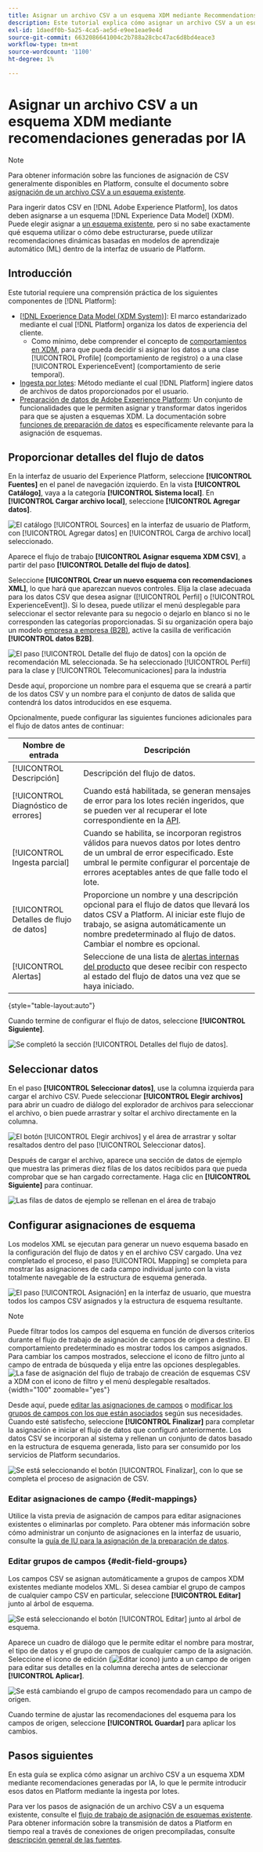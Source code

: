 ```yaml
---
title: Asignar un archivo CSV a un esquema XDM mediante Recommendations generado por IA
description: Este tutorial explica cómo asignar un archivo CSV a un esquema XDM mediante recomendaciones generadas por IA.
exl-id: 1daedf0b-5a25-4ca5-ae5d-e9ee1eae9e4d
source-git-commit: 6632086641004c2b788a28cbc47ac6d8bd4eace3
workflow-type: tm+mt
source-wordcount: '1100'
ht-degree: 1%

---
```


# Asignar un archivo CSV a un esquema XDM mediante recomendaciones generadas por IA

>[!NOTE]
>
>Para obtener información sobre las funciones de asignación de CSV generalmente disponibles en Platform, consulte el documento sobre [asignación de un archivo CSV a un esquema existente](./existing-schema.md).

Para ingerir datos CSV en [!DNL Adobe Experience Platform], los datos deben asignarse a un esquema [!DNL Experience Data Model] (XDM). Puede elegir asignar a [un esquema existente](./existing-schema.md), pero si no sabe exactamente qué esquema utilizar o cómo debe estructurarse, puede utilizar recomendaciones dinámicas basadas en modelos de aprendizaje automático (ML) dentro de la interfaz de usuario de Platform.

## Introducción

Este tutorial requiere una comprensión práctica de los siguientes componentes de [!DNL Platform]:

* [[!DNL Experience Data Model (XDM System)]](../../../xdm/home.md): El marco estandarizado mediante el cual [!DNL Platform] organiza los datos de experiencia del cliente.
   * Como mínimo, debe comprender el concepto de [comportamientos en XDM](../../../xdm/home.md#data-behaviors), para que pueda decidir si asignar los datos a una clase [!UICONTROL Profile] (comportamiento de registro) o a una clase [!UICONTROL ExperienceEvent] (comportamiento de serie temporal).
* [Ingesta por lotes](../../batch-ingestion/overview.md): Método mediante el cual [!DNL Platform] ingiere datos de archivos de datos proporcionados por el usuario.
* [Preparación de datos de Adobe Experience Platform](../../batch-ingestion/overview.md): Un conjunto de funcionalidades que le permiten asignar y transformar datos ingeridos para que se ajusten a esquemas XDM. La documentación sobre [funciones de preparación de datos](../../../data-prep/functions.md) es específicamente relevante para la asignación de esquemas.

## Proporcionar detalles del flujo de datos

En la interfaz de usuario del Experience Platform, seleccione **[!UICONTROL Fuentes]** en el panel de navegación izquierdo. En la vista **[!UICONTROL Catálogo]**, vaya a la categoría **[!UICONTROL Sistema local]**. En **[!UICONTROL Cargar archivo local]**, seleccione **[!UICONTROL Agregar datos]**.

![El catálogo [!UICONTROL Sources] en la interfaz de usuario de Platform, con [!UICONTROL Agregar datos] en [!UICONTROL Carga de archivo local] seleccionado.](../../images/tutorials/map-csv-recommendations/local-file-upload.png)

Aparece el flujo de trabajo **[!UICONTROL Asignar esquema XDM CSV]**, a partir del paso **[!UICONTROL Detalle del flujo de datos]**.

Seleccione **[!UICONTROL Crear un nuevo esquema con recomendaciones XML]**, lo que hará que aparezcan nuevos controles. Elija la clase adecuada para los datos CSV que desea asignar ([!UICONTROL Perfil] o [!UICONTROL ExperienceEvent]). Si lo desea, puede utilizar el menú desplegable para seleccionar el sector relevante para su negocio o dejarlo en blanco si no le corresponden las categorías proporcionadas. Si su organización opera bajo un modelo [empresa a empresa (B2B)](../../../xdm/tutorials/relationship-b2b.md), active la casilla de verificación **[!UICONTROL datos B2B]**.

![El paso [!UICONTROL Detalle del flujo de datos] con la opción de recomendación ML seleccionada. Se ha seleccionado [!UICONTROL Perfil] para la clase y [!UICONTROL Telecomunicaciones] para la industria](../../images/tutorials/map-csv-recommendations/select-class-and-industry.png)

Desde aquí, proporcione un nombre para el esquema que se creará a partir de los datos CSV y un nombre para el conjunto de datos de salida que contendrá los datos introducidos en ese esquema.

Opcionalmente, puede configurar las siguientes funciones adicionales para el flujo de datos antes de continuar:

| Nombre de entrada | Descripción |
| --- | --- |
| [!UICONTROL Descripción] | Descripción del flujo de datos. |
| [!UICONTROL Diagnóstico de errores] | Cuando está habilitada, se generan mensajes de error para los lotes recién ingeridos, que se pueden ver al recuperar el lote correspondiente en la [API](../../batch-ingestion/api-overview.md). |
| [!UICONTROL Ingesta parcial] | Cuando se habilita, se incorporan registros válidos para nuevos datos por lotes dentro de un umbral de error especificado. Este umbral le permite configurar el porcentaje de errores aceptables antes de que falle todo el lote. |
| [!UICONTROL Detalles de flujo de datos] | Proporcione un nombre y una descripción opcional para el flujo de datos que llevará los datos CSV a Platform. Al iniciar este flujo de trabajo, se asigna automáticamente un nombre predeterminado al flujo de datos. Cambiar el nombre es opcional. |
| [!UICONTROL Alertas] | Seleccione de una lista de [alertas internas del producto](../../../observability/alerts/overview.md) que desee recibir con respecto al estado del flujo de datos una vez que se haya iniciado. |

{style="table-layout:auto"}

Cuando termine de configurar el flujo de datos, seleccione **[!UICONTROL Siguiente]**.

![Se completó la sección [!UICONTROL Detalles del flujo de datos].](../../images/tutorials/map-csv-recommendations/dataflow-detail-complete.png)

## Seleccionar datos

En el paso **[!UICONTROL Seleccionar datos]**, use la columna izquierda para cargar el archivo CSV. Puede seleccionar **[!UICONTROL Elegir archivos]** para abrir un cuadro de diálogo del explorador de archivos para seleccionar el archivo, o bien puede arrastrar y soltar el archivo directamente en la columna.

![El botón [!UICONTROL Elegir archivos] y el área de arrastrar y soltar resaltados dentro del paso [!UICONTROL Seleccionar datos].](../../images/tutorials/map-csv-recommendations/upload-files.png)

Después de cargar el archivo, aparece una sección de datos de ejemplo que muestra las primeras diez filas de los datos recibidos para que pueda comprobar que se han cargado correctamente. Haga clic en **[!UICONTROL Siguiente]** para continuar.

![Las filas de datos de ejemplo se rellenan en el área de trabajo](../../images/tutorials/map-csv-recommendations/data-uploaded.png)

## Configurar asignaciones de esquema

Los modelos XML se ejecutan para generar un nuevo esquema basado en la configuración del flujo de datos y en el archivo CSV cargado. Una vez completado el proceso, el paso [!UICONTROL Mapping] se completa para mostrar las asignaciones de cada campo individual junto con la vista totalmente navegable de la estructura de esquema generada.

![El paso [!UICONTROL Asignación] en la interfaz de usuario, que muestra todos los campos CSV asignados y la estructura de esquema resultante.](../../images/tutorials/map-csv-recommendations/schema-generated.png)

>[!NOTE]
>
>Puede filtrar todos los campos del esquema en función de diversos criterios durante el flujo de trabajo de asignación de campos de origen a destino. El comportamiento predeterminado es mostrar todos los campos asignados. Para cambiar los campos mostrados, seleccione el icono de filtro junto al campo de entrada de búsqueda y elija entre las opciones desplegables.<br> ![La fase de asignación del flujo de trabajo de creación de esquemas CSV a XDM con el icono de filtro y el menú desplegable resaltados.](../../images/tutorials/map-csv-recommendations/source-field-to-target-mapping-filter.png "Fase de asignación del flujo de trabajo de creación de esquema de CSV a XDM con el icono de filtro y el menú desplegable resaltados."){width="100" zoomable="yes"}

Desde aquí, puede [editar las asignaciones de campos](#edit-mappings) o [modificar los grupos de campos con los que están asociados](#edit-schema) según sus necesidades. Cuando esté satisfecho, seleccione **[!UICONTROL Finalizar]** para completar la asignación e iniciar el flujo de datos que configuró anteriormente. Los datos CSV se incorporan al sistema y rellenan un conjunto de datos basado en la estructura de esquema generada, listo para ser consumido por los servicios de Platform secundarios.

![Se está seleccionando el botón [!UICONTROL Finalizar], con lo que se completa el proceso de asignación de CSV.](../../images/tutorials/map-csv-recommendations/finish-mapping.png)

### Editar asignaciones de campo {#edit-mappings}

Utilice la vista previa de asignación de campos para editar asignaciones existentes o eliminarlas por completo. Para obtener más información sobre cómo administrar un conjunto de asignaciones en la interfaz de usuario, consulte la [guía de IU para la asignación de la preparación de datos](../../../data-prep/ui/mapping.md#mapping-interface).

### Editar grupos de campos {#edit-field-groups}

Los campos CSV se asignan automáticamente a grupos de campos XDM existentes mediante modelos XML. Si desea cambiar el grupo de campos de cualquier campo CSV en particular, seleccione **[!UICONTROL Editar]** junto al árbol de esquema.

![Se está seleccionando el botón [!UICONTROL Editar] junto al árbol de esquema.](../../images/tutorials/map-csv-recommendations/edit-schema-structure.png)

Aparece un cuadro de diálogo que le permite editar el nombre para mostrar, el tipo de datos y el grupo de campos de cualquier campo de la asignación. Seleccione el icono de edición (![Editar icono](../../images/tutorials/map-csv-recommendations/edit-icon.png)) junto a un campo de origen para editar sus detalles en la columna derecha antes de seleccionar **[!UICONTROL Aplicar]**.

![Se está cambiando el grupo de campos recomendado para un campo de origen.](../../images/tutorials/map-csv-recommendations/select-schema-field.png)

Cuando termine de ajustar las recomendaciones del esquema para los campos de origen, seleccione **[!UICONTROL Guardar]** para aplicar los cambios.

## Pasos siguientes

En esta guía se explica cómo asignar un archivo CSV a un esquema XDM mediante recomendaciones generadas por IA, lo que le permite introducir esos datos en Platform mediante la ingesta por lotes.

Para ver los pasos de asignación de un archivo CSV a un esquema existente, consulte el [flujo de trabajo de asignación de esquemas existente](./existing-schema.md). Para obtener información sobre la transmisión de datos a Platform en tiempo real a través de conexiones de origen precompiladas, consulte [descripción general de las fuentes](../../../sources/home.md).
